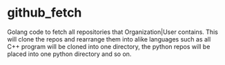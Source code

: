 # github_fetch
Golang code to fetch all repositories that Organization|User contains. This will clone the repos and rearrange them into alike languages
such as all C++ program will be cloned into one directory, the python repos will be placed into one python directory and so on. 
